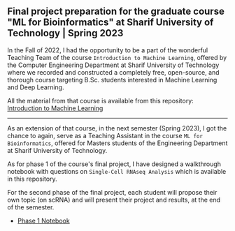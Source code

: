 ## Final project preparation for the graduate course "ML for Bioinformatics" at Sharif University of Technology | Spring 2023
In the Fall of 2022, I had the opportunity to be a part of the wonderful Teaching Team of the course `Introduction to Machine Learning`, offered by the Computer Engineering Department at Sharif University of Technology where we recorded and constructed a completely free, open-source, and thorough course targeting B.Sc. students interested in Machine Learning and Deep Learning. 

All the material from that course is available from this repository: [Introduction to Machine Learning](https://github.com/asharifiz/Introduction_to_Machine_Learning)

---
As an extension of that course, in the next semester (Spring 2023), I got the chance to again, serve as a Teaching Assistant in the course `ML for Bioinformatics`, offered for Masters students of the Engineering Department at Sharif University of Technology.

As for phase 1 of the course's final project, I have designed a walkthrough notebook with questions on `Single-Cell RNAseq Analysis` which is available in this repository.

For the second phase of the final project, each student will propose their own topic (on scRNA) and will present their project and results, at the end of the semester.

* [Phase 1 Notebook](https://github.com/ArianAmani/scRNA-Analysis-Project/blob/main/ML4Bio_Project.ipynb)
